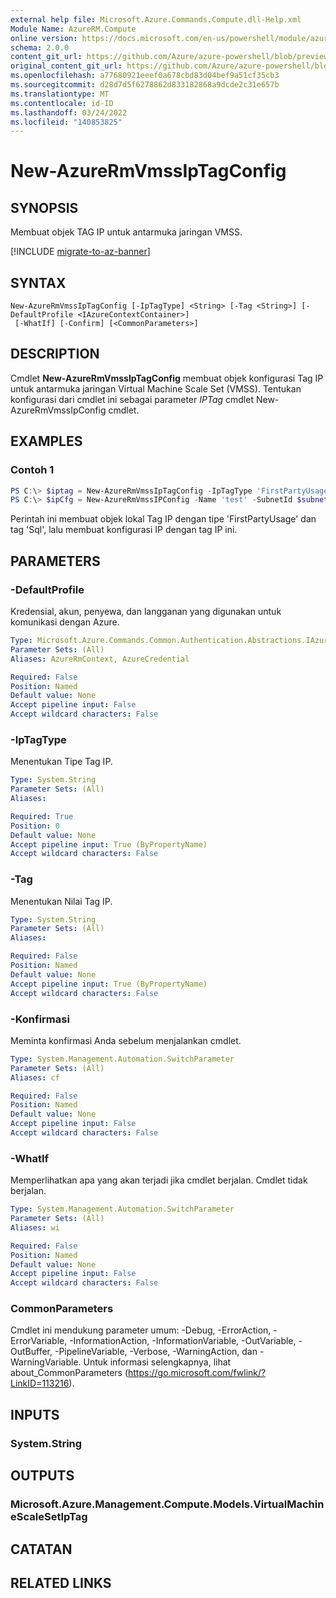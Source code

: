 ```yaml
---
external help file: Microsoft.Azure.Commands.Compute.dll-Help.xml
Module Name: AzureRM.Compute
online version: https://docs.microsoft.com/en-us/powershell/module/azurerm.compute/new-azurermvmssiptagconfig
schema: 2.0.0
content_git_url: https://github.com/Azure/azure-powershell/blob/preview/src/ResourceManager/Compute/Commands.Compute/help/New-AzureRmVmssIpTagConfig.md
original_content_git_url: https://github.com/Azure/azure-powershell/blob/preview/src/ResourceManager/Compute/Commands.Compute/help/New-AzureRmVmssIpTagConfig.md
ms.openlocfilehash: a77680921eeef0a678cbd83d04bef9a51cf35cb3
ms.sourcegitcommit: d28d7d5f6278862d833182868a9dcde2c31e657b
ms.translationtype: MT
ms.contentlocale: id-ID
ms.lasthandoff: 03/24/2022
ms.locfileid: "140853825"
---
```

# New-AzureRmVmssIpTagConfig

## SYNOPSIS
Membuat objek TAG IP untuk antarmuka jaringan VMSS.

[!INCLUDE [migrate-to-az-banner](../../includes/migrate-to-az-banner.md)]

## SYNTAX

```
New-AzureRmVmssIpTagConfig [-IpTagType] <String> [-Tag <String>] [-DefaultProfile <IAzureContextContainer>]
 [-WhatIf] [-Confirm] [<CommonParameters>]
```

## DESCRIPTION
Cmdlet **New-AzureRmVmssIpTagConfig** membuat objek konfigurasi Tag IP untuk antarmuka jaringan Virtual Machine Scale Set (VMSS).
Tentukan konfigurasi dari cmdlet ini sebagai parameter *IPTag* cmdlet New-AzureRmVmssIpConfig cmdlet.

## EXAMPLES

### Contoh 1
```powershell
PS C:\> $iptag = New-AzureRmVmssIpTagConfig -IpTagType 'FirstPartyUsage' -Tag 'Sql'
PS C:\> $ipCfg = New-AzureRmVmssIPConfig -Name 'test' -SubnetId $subnetId -IpTag $ipTag;
```

Perintah ini membuat objek lokal Tag IP dengan tipe 'FirstPartyUsage' dan tag 'Sql', lalu membuat konfigurasi IP dengan tag IP ini.

## PARAMETERS

### -DefaultProfile
Kredensial, akun, penyewa, dan langganan yang digunakan untuk komunikasi dengan Azure.

```yaml
Type: Microsoft.Azure.Commands.Common.Authentication.Abstractions.IAzureContextContainer
Parameter Sets: (All)
Aliases: AzureRmContext, AzureCredential

Required: False
Position: Named
Default value: None
Accept pipeline input: False
Accept wildcard characters: False
```

### -IpTagType
Menentukan Tipe Tag IP.

```yaml
Type: System.String
Parameter Sets: (All)
Aliases:

Required: True
Position: 0
Default value: None
Accept pipeline input: True (ByPropertyName)
Accept wildcard characters: False
```

### -Tag
Menentukan Nilai Tag IP.

```yaml
Type: System.String
Parameter Sets: (All)
Aliases:

Required: False
Position: Named
Default value: None
Accept pipeline input: True (ByPropertyName)
Accept wildcard characters: False
```

### -Konfirmasi
Meminta konfirmasi Anda sebelum menjalankan cmdlet.

```yaml
Type: System.Management.Automation.SwitchParameter
Parameter Sets: (All)
Aliases: cf

Required: False
Position: Named
Default value: None
Accept pipeline input: False
Accept wildcard characters: False
```

### -WhatIf
Memperlihatkan apa yang akan terjadi jika cmdlet berjalan. Cmdlet tidak berjalan.

```yaml
Type: System.Management.Automation.SwitchParameter
Parameter Sets: (All)
Aliases: wi

Required: False
Position: Named
Default value: None
Accept pipeline input: False
Accept wildcard characters: False
```

### CommonParameters
Cmdlet ini mendukung parameter umum: -Debug, -ErrorAction, -ErrorVariable, -InformationAction, -InformationVariable, -OutVariable, -OutBuffer, -PipelineVariable, -Verbose, -WarningAction, dan -WarningVariable. Untuk informasi selengkapnya, lihat about_CommonParameters (https://go.microsoft.com/fwlink/?LinkID=113216).

## INPUTS

### System.String

## OUTPUTS

### Microsoft.Azure.Management.Compute.Models.VirtualMachineScaleSetIpTag

## CATATAN

## RELATED LINKS
